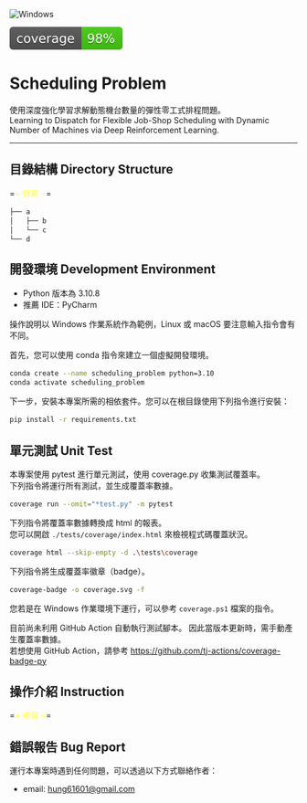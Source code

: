 ![Windows](https://img.shields.io/badge/Windows-0078D6?style=for-the-badge\&logo=windows\&logoColor=white)  

![coverage badge](./coverage.svg)  

# Scheduling Problem
使用深度強化學習求解動態機台數量的彈性零工式排程問題。  
Learning to Dispatch for Flexible Job-Shop Scheduling with Dynamic Number of Machines via Deep Reinforcement Learning.

---
## 目錄結構 Directory Structure
=<font color='#ff3'>= 待寫 =</font>=
```
├── a
│   ├── b
│   └── c
└── d
```

## 開發環境 Development Environment
- Python 版本為 3.10.8
- 推薦 IDE：PyCharm  

操作說明以 Windows 作業系統作為範例，Linux 或 macOS 要注意輸入指令會有不同。  

首先，您可以使用 conda 指令來建立一個虛擬開發環境。
```bash
conda create --name scheduling_problem python=3.10
conda activate scheduling_problem
```
下一步，安裝本專案所需的相依套件。您可以在根目錄使用下列指令進行安裝：
```bash
pip install -r requirements.txt
```

## 單元測試 Unit Test
本專案使用 pytest 進行單元測試，使用 coverage.py 收集測試覆蓋率。  
下列指令將運行所有測試，並生成覆蓋率數據。
```bash
coverage run --omit="*test.py" -m pytest
```
下列指令將覆蓋率數據轉換成 html 的報表。  
您可以開啟 `./tests/coverage/index.html` 來檢視程式碼覆蓋狀況。  
```bash
coverage html --skip-empty -d .\tests\coverage
```
下列指令將生成覆蓋率徽章（badge）。  
```bash
coverage-badge -o coverage.svg -f
```
您若是在 Windows 作業環境下運行，可以參考 `coverage.ps1` 檔案的指令。

目前尚未利用 GitHub Action 自動執行測試腳本。 因此當版本更新時，需手動產生覆蓋率數據。  
若想使用 GitHub Action，請參考 https://github.com/tj-actions/coverage-badge-py

## 操作介紹 Instruction
=<font color='#ff3'>= 待寫 =</font>=

## 錯誤報告 Bug Report
運行本專案時遇到任何問題，可以透過以下方式聯絡作者：
- email: hung61601@gmail.com
